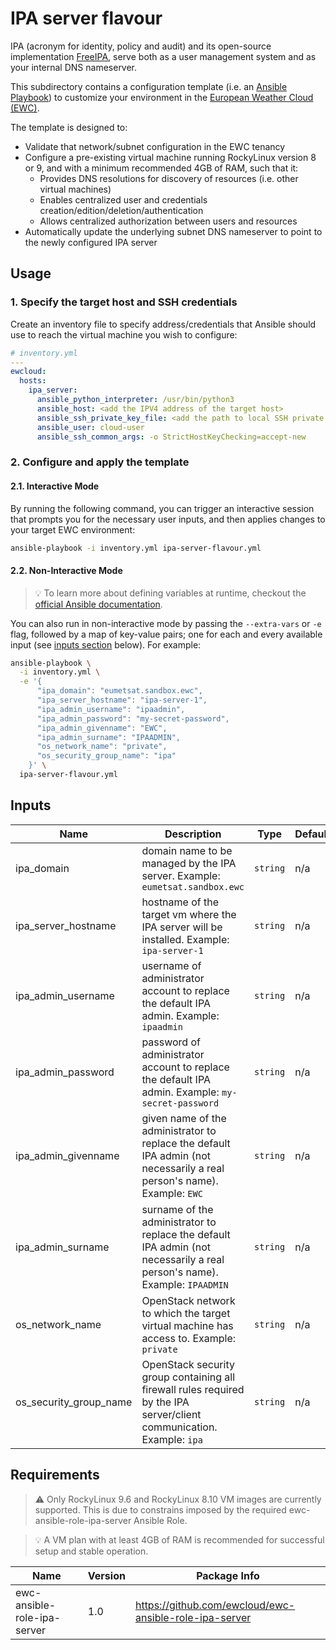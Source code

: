 # IPA server flavour
IPA (acronym for identity, policy and audit) and its open-source 
implementation [FreeIPA](https://www.freeipa.org/page/Main_Page), serve
both as a user management system and as your internal DNS nameserver.

This subdirectory contains a configuration template
(i.e. an [Ansible Playbook](https://docs.ansible.com/ansible/latest/playbook_guide/playbooks.html))
to customize your environment in the
[European Weather Cloud (EWC)](https://europeanweather.cloud/).

The template is designed to:
* Validate that network/subnet configuration in the EWC tenancy
* Configure a pre-existing virtual machine running RockyLinux version 8 or 9,
and with a minimum recommended 4GB of RAM, such that it:
  * Provides DNS resolutions for discovery of resources (i.e. other virtual
  machines)
  * Enables centralized user and credentials creation/edition/deletion/authentication
  * Allows centralized authorization between users and resources
* Automatically update the underlying subnet DNS nameserver to point to the
newly configured IPA server

## Usage

### 1. Specify the target host and SSH credentials
Create an inventory file to specify address/credentials that Ansible should use
to reach the virtual machine you wish to configure:

```yaml
# inventory.yml
---
ewcloud:
  hosts:
    ipa_server:
      ansible_python_interpreter: /usr/bin/python3
      ansible_host: <add the IPV4 address of the target host>
      ansible_ssh_private_key_file: <add the path to local SSH private key file>
      ansible_user: cloud-user 
      ansible_ssh_common_args: -o StrictHostKeyChecking=accept-new
```

### 2. Configure and apply the template

#### 2.1. Interactive Mode

By running the following command, you can trigger an interactive session that
prompts you for the necessary user inputs, and then applies changes to your
target EWC environment:

```bash
ansible-playbook -i inventory.yml ipa-server-flavour.yml
```

#### 2.2. Non-Interactive Mode

>💡 To learn more about defining variables at runtime, checkout the
[official Ansible documentation](https://docs.ansible.com/ansible/latest/playbook_guide/playbooks_variables.html).

You can also run in non-interactive mode by passing the
`--extra-vars` or `-e` flag, followed by a map of  key-value pairs; one for
each and every available input (see [inputs section](#inputs) below). For
example:

```bash
ansible-playbook \
  -i inventory.yml \
  -e '{
      "ipa_domain": "eumetsat.sandbox.ewc",
      "ipa_server_hostname": "ipa-server-1",
      "ipa_admin_username": "ipaadmin",
      "ipa_admin_password": "my-secret-password",
      "ipa_admin_givenname": "EWC",
      "ipa_admin_surname": "IPAADMIN",
      "os_network_name": "private",
      "os_security_group_name": "ipa"
    }' \
  ipa-server-flavour.yml
```

## Inputs

| Name | Description | Type | Default | Required |
|------|-------------|------|---------|----------|
| ipa_domain | domain name to be managed by the IPA server. Example: `eumetsat.sandbox.ewc` | `string` | n/a | yes |
| ipa_server_hostname | hostname of the target vm where the IPA server will be installed. Example: `ipa-server-1` | `string`| n/a | yes |
| ipa_admin_username | username of administrator account to replace the default IPA admin. Example: `ipaadmin` | `string` | n/a | yes |
| ipa_admin_password | password of administrator account to replace the default IPA admin. Example: `my-secret-password` | `string` | n/a | yes |
| ipa_admin_givenname | given name of the administrator to replace the default IPA admin (not necessarily a real person's name). Example: `EWC` | `string` | n/a | yes |
| ipa_admin_surname | surname of the administrator to replace the default IPA admin (not necessarily a real person's name). Example: `IPAADMIN` | `string` | n/a | yes |
| os_network_name | OpenStack network to which the target virtual machine has access to. Example: `private` | `string` | n/a | yes |
| os_security_group_name | OpenStack security group containing all firewall rules required by the IPA server/client communication. Example: `ipa`  | `string` | n/a | yes |

## Requirements
> ⚠️ Only RockyLinux 9.6 and RockyLinux 8.10 VM images are currently supported.
This is due to constrains imposed by the required ewc-ansible-role-ipa-server
Ansible Role.

> 💡 A VM plan with at least 4GB of RAM is recommended for successful setup and
stable operation. 

| Name | Version | Package Info |
|------|---------|-------|
| ewc-ansible-role-ipa-server | 1.0 |  https://github.com/ewcloud/ewc-ansible-role-ipa-server |
